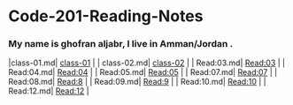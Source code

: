 # Code-201-Reading-Notes

### My name is ghofran aljabr, I live in Amman/Jordan .


|class-01.md|  [class-01](https://ghofranaljabr.github.io/Code-201-Reading-Notes/class-01) |
| class-02.md|  [class-02](https://ghofranaljabr.github.io/Code-201-Reading-Notes/class-02) |
| Read:03.md|  [Read:03](https://ghofranaljabr.github.io/Code-201-Reading-Notes/Read:03b) |
| Read:04.md|  [Read:04](https://ghofranaljabr.github.io/Code-201-Reading-Notes/Read:04) |
| Read:05.md|  [Read:05](https://ghofranaljabr.github.io/Code-201-Reading-Notes/Read:05) |
| Read:07.md|  [Read:07](https://ghofranaljabr.github.io/Code-201-Reading-Notes/Read:07) |
| Read:08.md|  [Read:8](https://ghofranaljabr.github.io/Code-201-Reading-Notes/Read:08) |
| Read:09.md|  [Read:9](https://ghofranaljabr.github.io/Code-201-Reading-Notes/Read:09) |
| Read:10.md|  [Read:10](https://ghofranaljabr.github.io/Code-201-Reading-Notes/Read:10) |
| Read:12.md|  [Read:12](https://ghofranaljabr.github.io/Code-201-Reading-Notes/Read:12) |